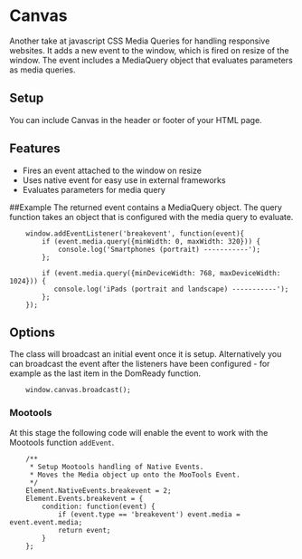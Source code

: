 # Canvas
Another take at javascript CSS Media Queries for handling responsive websites. It adds a new event to the window, which is fired on resize of the window. The event includes a MediaQuery object that evaluates parameters as media queries.

## Setup
You can include Canvas in the header or footer of your HTML page.

## Features
* Fires an event attached to the window on resize
* Uses native event for easy use in external frameworks
* Evaluates parameters for media query

##Example
The returned event contains a MediaQuery object. The query function takes an object that is configured with the media query to evaluate.

        window.addEventListener('breakevent', function(event){
            if (event.media.query({minWidth: 0, maxWidth: 320})) {
                console.log('Smartphones (portrait) -----------');
            };

            if (event.media.query({minDeviceWidth: 768, maxDeviceWidth: 1024})) {
               console.log('iPads (portrait and landscape) -----------');
            };
        });

## Options
The class will broadcast an initial event once it is setup. Alternatively you can broadcast the event after the listeners have been configured - for example as the last item in the DomReady function.

        window.canvas.broadcast();

### Mootools
At this stage the following code will enable the event to work with the Mootools function `addEvent`.

        /**
         * Setup Mootools handling of Native Events.
         * Moves the Media object up onto the MooTools Event.
         */
        Element.NativeEvents.breakevent = 2;
        Element.Events.breakevent = {
            condition: function(event) {
                if (event.type == 'breakevent') event.media = event.event.media;
                return event;
            }
        };
